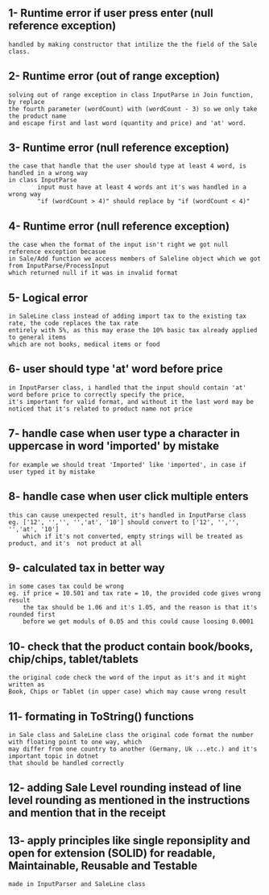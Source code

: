 ## 1- Runtime error if user press enter (null reference exception)
    handled by making constructor that intilize the the field of the Sale class.
## 2- Runtime error (out of range exception)
    solving out of range exception in class InputParse in Join function, by replace 
    the fourth parameter (wordCount) with (wordCount - 3) so we only take the product name
    and escape first and last word (quantity and price) and 'at' word.
## 3- Runtime error (null reference exception)
    the case that handle that the user should type at least 4 word, is handled in a wrong way
    in class InputParse
            input must have at least 4 words ant it's was handled in a wrong way
            "if (wordCount > 4)" should replace by "if (wordCount < 4)"
## 4- Runtime error (null reference exception)
    the case when the format of the input isn't right we got null reference exception becasue 
    in Sale/Add function we access members of Saleline object which we got from InputParse/ProcessInput 
    which returned null if it was in invalid format
## 5- Logical error 
    in SaleLine class instead of adding import tax to the existing tax rate, the code replaces the tax rate
    entirely with 5%, as this may erase the 10% basic tax already applied to general items
    which are not books, medical items or food
## 6- user should type 'at' word before price
    in InputParser class, i handled that the input should contain 'at' word before price to correctly specify the price, 
    it's important for valid format, and without it the last word may be noticed that it's related to product name not price
## 7- handle case when user type a character in uppercase in word 'imported' by mistake
    for example we should treat 'Imported' like 'imported', in case if user typed it by mistake
## 8- handle case when user click multiple enters 
    this can cause unexpected result, it's handled in InputParse class
    eg. ['12', '','', '','at', '10'] should convert to ['12', '','', '','at', '10']
        which if it's not converted, empty strings will be treated as product, and it's  not product at all
## 9- calculated tax in better way
    in some cases tax could be wrong
    eg. if price = 10.501 and tax rate = 10, the provided code gives wrong result
        the tax should be 1.06 and it's 1.05, and the reason is that it's rounded first 
        before we get moduls of 0.05 and this could cause loosing 0.0001
## 10- check that the product contain book/books, chip/chips, tablet/tablets
    the original code check the word of the input as it's and it might written as
    Book, Chips or Tablet (in upper case) which may cause wrong result
## 11- formating in ToString() functions
    in Sale class and SaleLine class the original code format the number with floating point to one way, which 
    may differ from one country to another (Germany, Uk ...etc.) and it's important topic in dotnet 
    that should be handled correctly
## 12- adding Sale Level rounding instead of line level rounding as mentioned in the instructions and mention that in the receipt
## 13- apply principles like single reponsiplity and open for extension (SOLID) for readable, Maintainable, Reusable and Testable
    made in InputParser and SaleLine class
